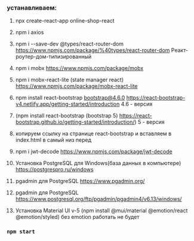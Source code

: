 ### устанавливаем:

1. npx create-react-app online-shop-react
2. npm i axios
3. npm i --save-dev @types/react-router-dom https://www.npmjs.com/package/%40types/react-router-dom Реакт-роутер-дом-типизированный

4. npm i mobx https://www.npmjs.com/package/mobx
5. npm i mobx-react-lite (state manager react) https://www.npmjs.com/package/mobx-react-lite

6. npm install react-bootstrap bootstrap@4.6.0 https://react-bootstrap-v4.netlify.app/getting-started/introduction 4.6 - версия
7. (npm install react-bootstrap (bootstrap 5) https://react-bootstrap.github.io/getting-started/introduction/) 5 - версия
8. копируем ссылку на странице react-bootstrap и вставляем в index.html в самый низ перед <title>Online-shop React</title>
<link
     rel="stylesheet"
     href="https://cdn.jsdelivr.net/npm/bootstrap@4.6.0/dist/css/bootstrap.min.css"
     integrity="sha384-B0vP5xmATw1+K9KRQjQERJvTumQW0nPEzvF6L/Z6nronJ3oUOFUFpCjEUQouq2+l"
     crossorigin="anonymous"
   />

9. npm i jwt-decode https://www.npmjs.com/package/jwt-decode

10. Установка PostgreSQL для Windows(база данных в компьютере) https://postgrespro.ru/windows
11. pgadmin для PostgreSQL https://www.pgadmin.org/
12. pgadmin для PostgreSQL https://www.postgresql.org/ftp/pgadmin/pgadmin4/v6.13/windows/
13. Установка Material UI v-5 (npm install @mui/material @emotion/react @emotion/styled)
    без emotion работать не будет

### `npm start`
